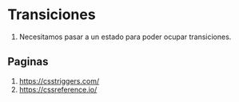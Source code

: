 # Transiciones

1. Necesitamos pasar a un estado para poder ocupar transiciones.

## Paginas

1. https://csstriggers.com/
2. https://cssreference.io/